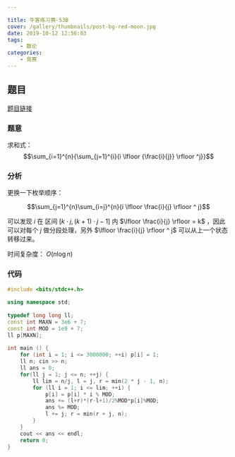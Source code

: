 ```yaml
---

title: 牛客练习赛-53B
cover: /gallery/thumbnails/post-bg-red-moon.jpg
date: 2019-10-12 12:56:03
tags: 
    - 数论
categories: 
    - 竞赛
---
```


## 题目

[题目链接](https://ac.nowcoder.com/acm/contest/1114#question)

<!--more-->

### 题意

求和式： $$\sum_{i=1}^{n}{\sum_{j=1}^{i}{i \lfloor {\frac{i}{j}} \rfloor ^j}}$$

### 分析

更换一下枚举顺序：

$$\sum_{j=1}^{n}\sum_{i=j}^{n}{i \lfloor \frac{i}{j} \rfloor ^ j}$$

可以发现 $i$ 在 区间 $[k\cdot j, (k+1)\cdot j-1]$ 内 $\lfloor \frac{i}{j} \rfloor = k$ ，因此可以对每个 $j$ 做分段处理，另外 $\lfloor \frac{i}{j} \rfloor ^ j$ 可以从上一个状态转移过来。

时间复杂度： $O(n \log n)$

### 代码

~~~cpp
#include <bits/stdc++.h>
  
using namespace std;
  
typedef long long ll;
const int MAXN = 3e6 + 7;
const int MOD = 1e9 + 7;
ll p[MAXN];
  
int main () {
    for (int i = 1; i <= 3000000; ++i) p[i] = 1;
    ll n; cin >> n;
    ll ans = 0;
    for(ll j = 1; j <= n; ++j) {
        ll lim = n/j, l = j, r = min(2 * j - 1, n);
        for (ll i = 1; i <= lim; ++i) {
            p[i] = p[i] * i % MOD;
            ans += (l+r)*(r-l+1)/2%MOD*p[i]%MOD;
            ans %= MOD;
            l += j; r = min(r + j, n);
        }
    }
    cout << ans << endl;
    return 0;
}
~~~

